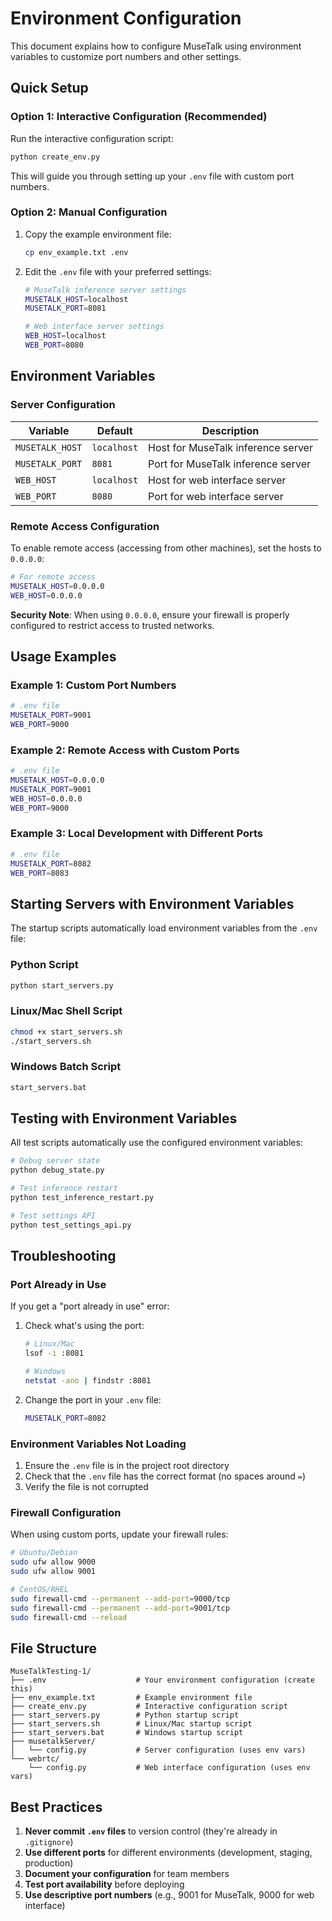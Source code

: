 # Environment Configuration

This document explains how to configure MuseTalk using environment variables to customize port numbers and other settings.

## Quick Setup

### Option 1: Interactive Configuration (Recommended)
Run the interactive configuration script:
```bash
python create_env.py
```

This will guide you through setting up your `.env` file with custom port numbers.

### Option 2: Manual Configuration
1. Copy the example environment file:
   ```bash
   cp env_example.txt .env
   ```

2. Edit the `.env` file with your preferred settings:
   ```bash
   # MuseTalk inference server settings
   MUSETALK_HOST=localhost
   MUSETALK_PORT=8081
   
   # Web interface server settings
   WEB_HOST=localhost
   WEB_PORT=8080
   ```

## Environment Variables

### Server Configuration

| Variable | Default | Description |
|----------|---------|-------------|
| `MUSETALK_HOST` | `localhost` | Host for MuseTalk inference server |
| `MUSETALK_PORT` | `8081` | Port for MuseTalk inference server |
| `WEB_HOST` | `localhost` | Host for web interface server |
| `WEB_PORT` | `8080` | Port for web interface server |

### Remote Access Configuration

To enable remote access (accessing from other machines), set the hosts to `0.0.0.0`:

```bash
# For remote access
MUSETALK_HOST=0.0.0.0
WEB_HOST=0.0.0.0
```

**Security Note**: When using `0.0.0.0`, ensure your firewall is properly configured to restrict access to trusted networks.

## Usage Examples

### Example 1: Custom Port Numbers
```bash
# .env file
MUSETALK_PORT=9001
WEB_PORT=9000
```

### Example 2: Remote Access with Custom Ports
```bash
# .env file
MUSETALK_HOST=0.0.0.0
MUSETALK_PORT=9001
WEB_HOST=0.0.0.0
WEB_PORT=9000
```

### Example 3: Local Development with Different Ports
```bash
# .env file
MUSETALK_PORT=8082
WEB_PORT=8083
```

## Starting Servers with Environment Variables

The startup scripts automatically load environment variables from the `.env` file:

### Python Script
```bash
python start_servers.py
```

### Linux/Mac Shell Script
```bash
chmod +x start_servers.sh
./start_servers.sh
```

### Windows Batch Script
```bash
start_servers.bat
```

## Testing with Environment Variables

All test scripts automatically use the configured environment variables:

```bash
# Debug server state
python debug_state.py

# Test inference restart
python test_inference_restart.py

# Test settings API
python test_settings_api.py
```

## Troubleshooting

### Port Already in Use
If you get a "port already in use" error:

1. Check what's using the port:
   ```bash
   # Linux/Mac
   lsof -i :8081
   
   # Windows
   netstat -ano | findstr :8081
   ```

2. Change the port in your `.env` file:
   ```bash
   MUSETALK_PORT=8082
   ```

### Environment Variables Not Loading
1. Ensure the `.env` file is in the project root directory
2. Check that the `.env` file has the correct format (no spaces around `=`)
3. Verify the file is not corrupted

### Firewall Configuration
When using custom ports, update your firewall rules:

```bash
# Ubuntu/Debian
sudo ufw allow 9000
sudo ufw allow 9001

# CentOS/RHEL
sudo firewall-cmd --permanent --add-port=9000/tcp
sudo firewall-cmd --permanent --add-port=9001/tcp
sudo firewall-cmd --reload
```

## File Structure

```
MuseTalkTesting-1/
├── .env                    # Your environment configuration (create this)
├── env_example.txt         # Example environment file
├── create_env.py           # Interactive configuration script
├── start_servers.py        # Python startup script
├── start_servers.sh        # Linux/Mac startup script
├── start_servers.bat       # Windows startup script
├── musetalkServer/
│   └── config.py           # Server configuration (uses env vars)
└── webrtc/
    └── config.py           # Web interface configuration (uses env vars)
```

## Best Practices

1. **Never commit `.env` files** to version control (they're already in `.gitignore`)
2. **Use different ports** for different environments (development, staging, production)
3. **Document your configuration** for team members
4. **Test port availability** before deploying
5. **Use descriptive port numbers** (e.g., 9001 for MuseTalk, 9000 for web interface)
